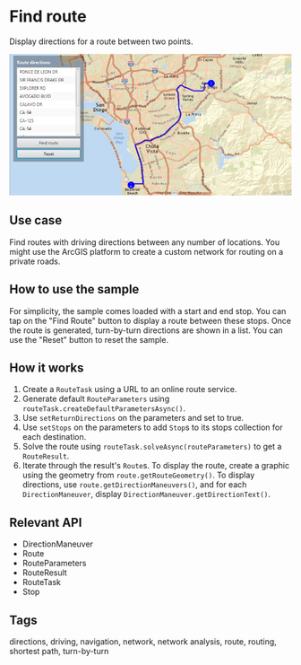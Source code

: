 # Find route

Display directions for a route between two points.

![Image of find route](FindRoute.png)

## Use case

Find routes with driving directions between any number of locations. You might use the ArcGIS platform to create a custom network for routing on a private roads.

## How to use the sample

For simplicity, the sample comes loaded with a start and end stop. You can tap on the "Find Route" button to display a route between these stops. Once the route is generated, turn-by-turn directions are shown in a list. You can use the "Reset" button to reset the sample.

## How it works

1. Create a `RouteTask` using a URL to an online route service.
2. Generate default `RouteParameters` using `routeTask.createDefaultParametersAsync()`.
3. Use `setReturnDirections` on the parameters and set to true.
4. Use `setStops` on the parameters to add `Stop`s to its stops collection for each destination.
5. Solve the route using `routeTask.solveAsync(routeParameters)` to get a `RouteResult`.
6. Iterate through the result's `Route`s. To display the route, create a graphic using the geometry from `route.getRouteGeometry()`. To display directions, use `route.getDirectionManeuvers()`, and for each `DirectionManeuver`, display `DirectionManeuver.getDirectionText()`.

## Relevant API

*   DirectionManeuver
*   Route
*   RouteParameters
*   RouteResult
*   RouteTask
*   Stop

## Tags

directions, driving, navigation, network, network analysis, route, routing, shortest path, turn-by-turn
